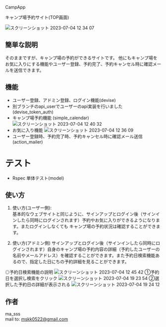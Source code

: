  CampApp

キャンプ場予約サイト(TOP画面)

![スクリーンショット 2023-07-04 12 34 07](https://github.com/ma-sss/camp_app/assets/120617383/29f1142a-a14c-4729-a269-a78d23c208a7)

## 簡単な説明

そのままですが、キャンプ場の予約ができるサイトです。
他にもキャンプ場をお気に入りにする機能やユーザー登録、予約完了、予約キャンセル時に確認メールを送信できます。
  
## 機能

* ユーザー登録、アドミン登録、ログイン機能(devise)
* 別ブランチのapi_userでユーザーのapi実装を行いました (devise_token_auth)
* キャンプ場予約機能 (simple_calendar)
  ![スクリーンショット 2023-07-04 12 40 32](https://github.com/ma-sss/camp_app/assets/120617383/24f36415-ad8b-4e01-850c-8e08ab14b41c)
* お気に入り機能
  ![スクリーンショット 2023-07-04 12 36 09](https://github.com/ma-sss/camp_app/assets/120617383/59921916-788a-4084-b99a-0dd44d39d1cb)
* ユーザー登録時、予約完了時、予約キャンセル時に確認メール送信 (action_mailer)

# テスト
* Rspec 単体テスト(model)

## 使い方

1. 使い方(ユーザー側):  
基本的なウェブサイトと同じように、サインアップとログイン後（サインインしたら同時にログインされます）予約やお気に入りができるようになります。またログインしなくても
キャンプ場の予約状況は確認することができます。

2. 使い方(アドミン側)
サインアップとログイン後（サインインしたら同時にログインされます）自身のキャンプ場の予約内容の詳細（予約したユーザーの名前やメールアドレス）を確認することができます。また予約日検索機能あるので、指定した日にちの予約詳細を見ることができます。

◎予約日検索機能の説明
![スクリーンショット 2023-07-04 12 45 42](https://github.com/ma-sss/camp_app/assets/120617383/c933f26e-1e00-4044-8ee1-5d2ec865f9bf)
①予約日を選択し検索をクリック
![スクリーンショット 2023-07-04 19 23 54](https://github.com/ma-sss/camp_app/assets/120617383/d143b10d-c366-4598-81dc-f363f3edd18c)
②選択した予約日の詳細が表示される
![スクリーンショット 2023-07-04 19 24 12](https://github.com/ma-sss/camp_app/assets/120617383/6884223a-419b-4be6-bd43-a07922aa3ea6)


## 作者

ma_sss  
mail to: mskk0522@gmail.com
